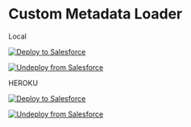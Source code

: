 
# Custom Metadata Loader

<p>Local</p>

<a href="http://localhost:5000">
   <img alt="Deploy to Salesforce"
		 src="https://raw.githubusercontent.com/afawcett/githubsfdeploy/master/deploy.png">
</a>
<p></p>
<a href="http://localhost:5000?action=undeploy">
   <img alt="Undeploy from Salesforce"
		 src="https://github.com/anoop-76/githubsfdeploy/blob/master/undeploy.png">
</a>


<p></p>
<p>HEROKU </p>
<a href="https://boiling-tundra-62409.herokuapp.com">
   <img alt="Deploy to Salesforce"
		 src="https://raw.githubusercontent.com/afawcett/githubsfdeploy/master/deploy.png">
</a>
<p></p>
<a href="https://boiling-tundra-62409.herokuapp.com?action=undeploy">
   <img alt="Undeploy from Salesforce"
		 src="https://github.com/anoop-76/githubsfdeploy/blob/master/undeploy.png">
</a>


